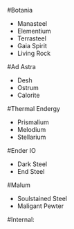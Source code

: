 #Botania
- Manasteel
- Elementium
- Terrasteel
- Gaia Spirit
- Living Rock

#Ad Astra
- Desh
- Ostrum 
- Calorite

#Thermal Endergy
- Prismalium
- Melodium
- Stellarium

#Ender IO
- Dark Steel
- End Steel

#Malum 
- Soulstained Steel
- Maligant Pewter

#Internal: